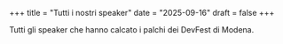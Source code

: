 +++
title = "Tutti i nostri speaker"
date = "2025-09-16"
draft = false
+++

Tutti gli speaker che hanno calcato i palchi dei DevFest di Modena.
